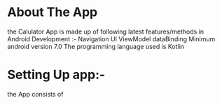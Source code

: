 # About The App

the Calulator App is made up of following latest features/methods in Android Development :-
Navigation UI
ViewModel
dataBinding
Minimum android version 7.0
The programming language used is Kotlin

# Setting Up app:-
the App consists of 
